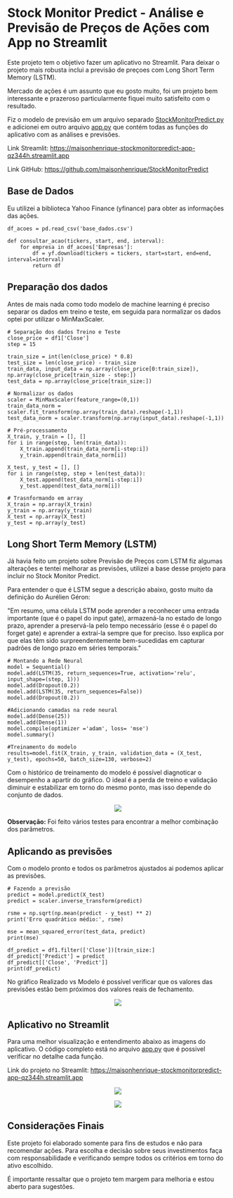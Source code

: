 # Stock Monitor Predict - Análise e Previsão de Preços de Ações com App no Streamlit

Este projeto tem o objetivo fazer um aplicativo no Streamlit. Para deixar o projeto mais robusta inclui a previsão de preçoes com Long Short Term Memory (LSTM).

Mercado de ações é um assunto que eu gosto muito, foi um projeto bem interessante e prazeroso particularmente fiquei muito satisfeito com o resultado.


Fiz o modelo de previsão em um arquivo separado [StockMonitorPredict.py](https://github.com/maisonhenrique/portifolio/blob/692dd514b18063cd879a5def729d2d62b58e3506/Stock_Monitor_Predict/StockMonitorPredict.py) e adicionei em outro arquivo [app.py](https://github.com/maisonhenrique/portifolio/blob/692dd514b18063cd879a5def729d2d62b58e3506/Stock_Monitor_Predict/app.py) que contém todas as funções do aplicativo com as análises e previsões.

Link Streamlit: https://maisonhenrique-stockmonitorpredict-app-qz344h.streamlit.app

Link GitHub: https://github.com/maisonhenrique/StockMonitorPredict


## Base de Dados

Eu utilizei a biblioteca Yahoo Finance (yfinance) para obter as informações das ações.

```shell
df_acoes = pd.read_csv('base_dados.csv')

def consultar_acao(tickers, start, end, interval):
    for empresa in df_acoes['Empresas']:
        df = yf.download(tickers = tickers, start=start, end=end, interval=interval)
        return df
```


## Preparação dos dados

Antes de mais nada como todo modelo de machine learning é preciso separar os dados em treino e teste, em seguida para normalizar os dados optei por utilizar o MinMaxScaler.


```shell
# Separação dos dados Treino e Teste 
close_price = df1['Close']
step = 15

train_size = int(len(close_price) * 0.8)
test_size = len(close_price) - train_size
train_data, input_data = np.array(close_price[0:train_size]), np.array(close_price[train_size - step:])
test_data = np.array(close_price[train_size:])

# Normalizar os dados
scaler = MinMaxScaler(feature_range=(0,1))
train_data_norm = scaler.fit_transform(np.array(train_data).reshape(-1,1))
test_data_norm = scaler.transform(np.array(input_data).reshape(-1,1))

# Pré-processamento
X_train, y_train = [], []
for i in range(step, len(train_data)):
    X_train.append(train_data_norm[i-step:i])
    y_train.append(train_data_norm[i])
    
X_test, y_test = [], []
for i in range(step, step + len(test_data)):
    X_test.append(test_data_norm[i-step:i])
    y_test.append(test_data_norm[i])
    
# Trasnformando em array
X_train = np.array(X_train)
y_train = np.array(y_train)
X_test = np.array(X_test)
y_test = np.array(y_test)
```

## Long Short Term Memory (LSTM)
Já havia feito um projeto sobre Previsão de Preços com LSTM fiz algumas alterações e tentei melhorar as previsões, utilizei a base desse projeto para incluir no Stock Monitor Predict.

Para entender o que é LSTM segue a descrição abaixo, gosto muito da definição do Aurélien Géron:

"Em resumo, uma célula LSTM pode aprender a reconhecer uma entrada importante (que é o papel do input gate), armazená-la no estado de longo prazo, aprender a preservá-la pelo tempo necessário (esse é o papel do forget gate) e aprender a extraí-la sempre que for preciso. Isso explica por que elas têm sido surpreendentemente bem-sucedidas em capturar padrões de longo prazo em séries temporais." 


```shell
# Montando a Rede Neural
model = Sequential()
model.add(LSTM(35, return_sequences=True, activation='relu', input_shape=(step, 1)))
model.add(Dropout(0.2))
model.add(LSTM(35, return_sequences=False))
model.add(Dropout(0.2))

#Adicionando camadas na rede neural
model.add(Dense(25))
model.add(Dense(1))
model.compile(optimizer ='adam', loss= 'mse')
model.summary()

#Treinamento do modelo
results=model.fit(X_train, y_train, validation_data = (X_test, y_test), epochs=50, batch_size=130, verbose=2)
```

Com o histórico de treinamento do modelo é possível diagnoticar o desempenho a apartir do gráfico. O ideal é a perda de treino e validação diminuir e estabilizar em torno do mesmo ponto, mas isso depende do conjunto de dados.

<p align="center">
  <img src="https://user-images.githubusercontent.com/99361817/201244378-6386ad51-ba30-434d-ab96-f66bf2b85add.png">
</p>


**Observação:** Foi feito vários testes para encontrar a melhor combinação dos parâmetros.


## Aplicando as previsões

Com o modelo pronto e todos os parâmetros ajustados ai podemos aplicar as previsões. 

```shell
# Fazendo a previsão
predict = model.predict(X_test)
predict = scaler.inverse_transform(predict)

rsme = np.sqrt(np.mean(predict - y_test) ** 2)
print('Erro quadrático médio:', rsme)

mse = mean_squared_error(test_data, predict)
print(mse)

df_predict = df1.filter(['Close'])[train_size:]
df_predict['Predict'] = predict
df_predict[['Close', 'Predict']]
print(df_predict) 
```

No gráfico Realizado vs Modelo é possível verificar que os valores das previsões estão bem próximos dos valores reais de fechamento.

<p align="center">
  <img src="https://user-images.githubusercontent.com/99361817/201244464-e45894ac-4028-491e-837b-7aadbad49024.png">
</p>


## Aplicativo no Streamlit

Para uma melhor visualização e entendimento abaixo as imagens do aplicativo. O código completo está no arquivo [app.py]() que é possivel verificar no detalhe cada função. 


Link do projeto no Streamlit: https://maisonhenrique-stockmonitorpredict-app-qz344h.streamlit.app


<p align="center">
  <img src="https://user-images.githubusercontent.com/99361817/201245105-d9f52734-398a-4174-a872-c98d2a1a1d91.jpg">
</p>

<p align="center">
  <img src="https://user-images.githubusercontent.com/99361817/201245124-f588f5c2-f1c7-4ffc-af8a-e04935267c94.jpg">
</p>


## Considerações Finais

Este projeto foi elaborado somente para fins de estudos e não para recomendar ações. Para escolha e decisão sobre seus investimentos faça com responsabilidade e verificando sempre todos os critérios em torno do ativo escolhido.

É importante ressaltar que o projeto tem margem para melhoria e estou aberto para sugestões.
